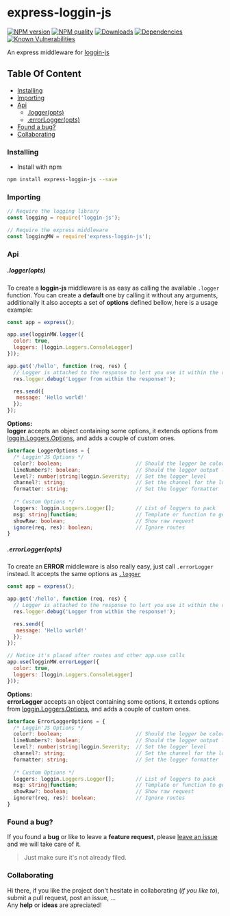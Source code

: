 # express-loggin-js <!-- omit in toc -->

[![NPM version][npm-image]][npm-url]
[![NPM quality][code-quality-badge]][code-quality-link]
[![Downloads][downloads-badge]][downloads-link]
[![Dependencies][dependencies-badge]][dependencies-link]
[![Known Vulnerabilities][vulnerabilities-badge]][vulnerabilities-link]


<!-- Links -->
[npm-image]: https://img.shields.io/npm/v/express-loggin-js.svg?style=flat-square
[npm-url]: https://npmjs.org/package/express-loggin-js

[travis-image]: https://img.shields.io/travis/nombrekeff/express-loggin-js.svg?style=flat-square
[travis-url]: https://travis-ci.org/nombrekeff/express-loggin-js

[code-quality-badge]: http://npm.packagequality.com/shield/express-loggin-js.svg?style=flat-square
[code-quality-link]: https://packagequality.com/#?package=express-loggin-js

[downloads-badge]: https://img.shields.io/npm/dt/express-loggin-js.svg?style=flat-square
[downloads-link]: https://www.npmjs.com/package/express-loggin-js

[dependencies-badge]: https://img.shields.io/david/nombrekeff/express-loggin-js.svg?style=flat-square
[dependencies-link]: https://david-dm.org/nombrekeff/express-loggin-js?view=tree

[vulnerabilities-badge]: https://snyk.io/test/npm/express-loggin-js/badge.svg?style=flat-square
[vulnerabilities-link]: https://snyk.io/test/npm/express-loggin-js


An express middleware for [loggin-js](https://github.com/nombrekeff/loggin-js)

## Table Of Content <!-- omit in toc -->
- [Installing](#installing)
- [Importing](#importing)
- [Api](#api)
    - [.logger(opts)](#loggeropts)
    - [.errorLogger(opts)](#errorloggeropts)
- [Found a bug?](#found-a-bug)
- [Collaborating](#collaborating)

### Installing
* Install with npm
```bash
npm install express-loggin-js --save
```

### Importing
```javascript
// Require the logging library
const logging = require('loggin-js');

// Require the express middleware
const loggingMW = require('express-loggin-js');
```


### Api
##### .logger(opts)
To create a **loggin-js** middleware is as easy as calling the available `.logger` function. You can create a **default** one by calling it without any arguments, additionally it also accepts a set of **options** defined bellow, here is a usage example:
```js
const app = express();

app.use(logginMW.logger({
  color: true,
  loggers: [loggin.Loggers.ConsoleLogger]
}));

app.get('/hello', function (req, res) {
  // Logger is attached to the response to lert you use it within the routes
  res.logger.debug('Logger from within the response!');

  res.send({
   message: 'Hello world!'
  });
});
```
**Options:**  
**logger** accepts an object containing some options, it extends options from [loggin.Loggers.Options](https://github.com/nombrekeff/loggin-js/wiki/Logger#loggingloggerslogger), and adds a couple of custom ones. 

```ts
interface LoggerOptions = {
  /* Loggin'JS Options */
  color?: boolean;                        // Should the logger be colored
  lineNumbers?: boolean;                  // Should the logger output line numbers
  level?: number|string|loggin.Severity;  // Set the logger level
  channel?: string;                       // Set the channel for the logger, defaults to filename
  formatter: string;                      // Set the logger formatter
  
  /* Custom Options */
  loggers: loggin.Loggers.Logger[];       // List of loggers to pack
  msg: string|function;                   // Template or function to get the log message
  showRaw: boolean;                       // Show raw request
  ignore(req, res): boolean;              // Ignore routes
}
```

##### .errorLogger(opts)
To create an **ERROR** middleware is also really easy, just call `.errorLogger` instead. It accepts the same options as [`.logger`](#logger)
```js
const app = express();

app.get('/hello', function (req, res) {
  // Logger is attached to the response to lert you use it within the routes
  res.logger.debug('Logger from within the response!');

  res.send({
   message: 'Hello world!'
  });
});

// Notice it's placed after routes and other app.use calls
app.use(logginMW.errorLogger({
  color: true,
  loggers: [loggin.Loggers.ConsoleLogger]
}));
```
**Options:**  
**errorLogger** accepts an object containing some options, it extends options from [loggin.Loggers.Options](https://github.com/nombrekeff/loggin-js/wiki/Logger#loggingloggerslogger), and adds a couple of custom ones. 

```ts
interface ErrorLoggerOptions = {
  /* Loggin'JS Options */
  color?: boolean;                        // Should the logger be colored
  lineNumbers?: boolean;                  // Should the logger output line numbers
  level?: number|string|loggin.Severity;  // Set the logger level
  channel?: string;                       // Set the channel for the logger, defaults to filename
  formatter: string;                      // Set the logger formatter
  
  /* Custom Options */
  loggers: loggin.Loggers.Logger[];       // List of loggers to pack
  msg: string|function;                   // Template or function to get the log message
  showRaw?: boolean;                      // Show raw request
  ignore?(req, res): boolean;             // Ignore routes
}
```

### Found a bug?
If you found a **bug** or like to leave a **feature request**, please [leave an issue](https://github.com/nombrekeff/express-loggin-js/issues/new/choose) and we will take care of it.
> Just make sure it's not already filed.


### Collaborating
Hi there, if you like the project don't hesitate in collaborating (_if you like to_), submit a pull request, post an issue, ...   
Any **help** or **ideas** are apreciated!
